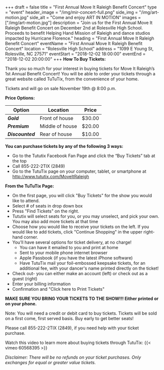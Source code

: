 +++
draft = false
title = "First Annual Move It Raleigh Benefit Concert"
type = "event"
header_image = "/img/mir-concert-full.png"
side_img = "/img/art-motion.jpg"
side_alt = "Come and enjoy ART IN MOTION"
images = ["/img/art-motion.jpg"]
description = "Join us for the First Annual Move It Raleigh Benefit Concert on December 2nd at Rolesville High School. Proceeds to benefit Helping Hand Mission of Raleigh and dance studios impacted by Hurricane Florence."
heading = "First Annual Move It Raleigh Benefit Concert"
eventName = "First Annual Move It Raleigh Benefit Concert"
location = "Rolesville High School"
address = "1099 E Young St, Rolesville, NC 27571"
eventStart = "2018-12-02 18:00:00"
eventEnd = "2018-12-02 20:00:00"
+++
**How To Buy Tickets:**

Thank you so much for your interest in buying tickets for Move It Raleigh’s 1st Annual Benefit Concert!
You will be able to order your tickets through a great website called TuTuTix, from the convenience of
your home.

Tickets and will go on sale November 19th @ 8:00 p.m.

**Price Options:**

Option           |  Location        | Price
-----------------|------------------|-------
***Gold***       |  Front of house  | $30.00
***Premium***    |  Middle of house | $20.00
***Discounted*** |  Rear of house   | $10.00

**You can purchase tickets by any of the following 3 ways:**

* Go to the Tututix Facebook Fan Page and click the “Buy Tickets” tab at the top
* Call 855-222-2TIX (2849)
* Go to the TutuTix page on your computer, tablet, or smartphone at
http://www.tututix.com/MoveItRaleigh

**From the TuTuTix Page:**

* On the first page, you will click "Buy Tickets" for the show you would like to attend.
* Select # of seats in drop down box
* Press "Find Tickets" on the right.
* Tututix will select seats for you, or you may unselect, and pick your own. You may also
add more tickets at that time
* Choose how you would like to receive your tickets on the left. If you would like to add
tickets, click "Continue Shopping" in the upper right-hand corner.
* You’ll have several options for ticket delivery, at no charge!
  * You can have it emailed to you and print at home
  * Sent to your mobile phone internet browser
  * Apple Passbook (if you have the latest iPhone software)
  * Have TutuTix mail your foil-embossed keepsake tickets, for an additional fee, with your dancer's
name printed directly on the ticket!
* Check out- you can either make an account (left) or check out as a guest (right)
* Enter your billing information
* Confirmation and "Click here to Print Tickets"

**MAKE SURE YOU BRING YOUR TICKETS TO THE SHOW!!! Either printed or on your phone.**

Note: You will need a credit or debit card to buy tickets. Tickets will be sold on a first come, first served
basis. Buy early to get better seats!

Please call 855-222-2TIX (2849), if you need help with your ticket purchase.

Watch this video to learn more about buying tickets through TutuTix: {{< vimeo 60568395 >}}

*Disclaimer: There will be no refunds on your ticket purchases. Only exchanges for equal or
greater value tickets.*